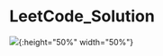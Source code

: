 # LeetCode_Solution
![](https://www.memesmonkey.com/images/memesmonkey/9a/9ac905d08e6b392332478c623ef7f4f9.png){:height="50%" width="50%"}
